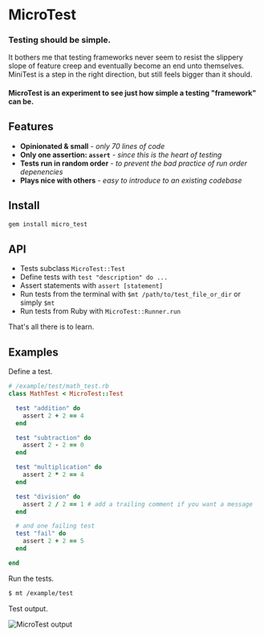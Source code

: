 # MicroTest

### Testing should be simple.

It bothers me that testing frameworks never seem to resist
the slippery slope of feature creep and eventually become an end unto themselves.
MiniTest is a step in the right direction, but still feels bigger than it should.

#### MicroTest is an experiment to see just how simple a testing "framework" can be.

## Features

* __Opinionated & small__ - _only 70 lines of code_
* __Only one assertion: `assert`__ - _since this is the heart of testing_
* __Tests run in random order__ - _to prevent the bad practice of run order depenencies_
* __Plays nice with others__ - _easy to introduce to an existing codebase_

## Install

```bash
gem install micro_test
```

## API

* Tests subclass `MicroTest::Test`
* Define tests with `test "description" do ...`
* Assert statements with `assert [statement]`
* Run tests from the terminal with `$mt /path/to/test_file_or_dir` or simply `$mt`
* Run tests from Ruby with `MicroTest::Runner.run`

That's all there is to learn.

## Examples

Define a test.

```ruby
# /example/test/math_test.rb
class MathTest < MicroTest::Test

  test "addition" do
    assert 2 + 2 == 4
  end

  test "subtraction" do
    assert 2 - 2 == 0
  end

  test "multiplication" do
    assert 2 * 2 == 4
  end

  test "division" do
    assert 2 / 2 == 1 # add a trailing comment if you want a message
  end

  # and one failing test
  test "fail" do
    assert 2 + 2 == 5
  end

end
```

Run the tests.

```bash
$ mt /example/test
```

Test output.

![MicroTest output](http://hopsoft.github.com/micro_test/images/micro_test.png)
